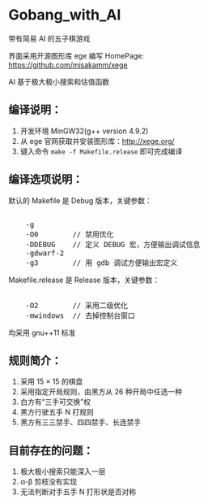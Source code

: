 Gobang_with_AI
=====
带有简易 AI 的五子棋游戏

界面采用开源图形库 ege 编写
HomePage: https://github.com/misakamm/xege

AI 基于极大极小搜索和估值函数

编译说明：
-----------------------------------------------------------
1. 开发环境 MinGW32(g++ version 4.9.2)
2. 从 ege 官网获取并安装图形库：http://xege.org/
3. 键入命令 `make -f Makefile.release` 即可完成编译

编译选项说明：
-----------------------------------------------------------
默认的 Makefile 是 Debug 版本，关键参数：
<pre>

    -g
    -O0        // 禁用优化
    -DDEBUG    // 定义 DEBUG 宏，方便输出调试信息
    -gdwarf-2
    -g3        // 用 gdb 调试方便输出宏定义
</pre>
Makefile.release 是 Release 版本，关键参数：
<pre>

    -O2        // 采用二级优化
    -mwindows  // 去掉控制台窗口
</pre>
均采用 gnu++11 标准

规则简介：
-----------------------------------------------------------
1. 采用 15 × 15 的棋盘
2. 采用指定开局规则，由黑方从 26 种开局中任选一种
3. 白方有“三手可交换”权
4. 黑方行驶五手 N 打规则
5. 黑方有三三禁手、四四禁手、长连禁手

目前存在的问题：
-----------------------------------------------------------
1. 极大极小搜索只能深入一层
2. α-β 剪枝没有实现
3. 无法判断对手五手 N 打形状是否对称

